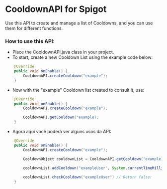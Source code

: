# CooldownAPI for Spigot
Use this API to create and manage a list of Cooldowns, and you can use them for different functions.

### How to use this API:
* Place the CooldownAPI.java class in your project.
* To start, create a new Cooldown List using the example code below:
```Java
    @Override
    public void onEnable() {
        CooldownAPI.createCooldown("example");
    }
```
* Now with the "example" Cooldown list created to consult it, use:
```Java
    @Override
    public void onEnable() {
        CooldownAPI.createCooldown("example");

        CooldownAPI.getCooldown("example);
    }
```
* Agora aqui você poderá ver alguns usos da API:
```Java
    @Override
    public void onEnable() {
        CooldownAPI.createCooldown("example");

        CooldownObject cooldownList = CooldownAPI.getCooldown("example);

        cooldownList.addCooldown("exampleUser", System.currentTimeMillis(), 1000L) // Firts: user - Second: Current time - Third: Cooldown in Long (Miliseconds)
        
        cooldownList.checkCooldown("exampleUser") // Return false: 
    }
```
